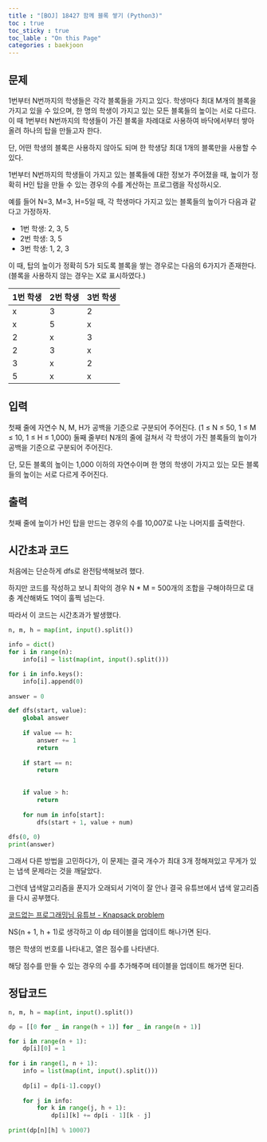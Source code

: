 ```yaml
---
title : "[BOJ] 18427 함께 블록 쌓기 (Python3)"
toc : true
toc_sticky : true
toc_lable : "On this Page"
categories : baekjoon
---
```

## 문제
1번부터 N번까지의 학생들은 각각 블록들을 가지고 있다. 학생마다 최대 M개의 블록을 가지고 있을 수 있으며, 한 명의 학생이 가지고 있는 모든 블록들의 높이는 서로 다르다. 이 때 1번부터 N번까지의 학생들이 가진 블록을 차례대로 사용하여 바닥에서부터 쌓아올려 하나의 탑을 만들고자 한다.

단, 어떤 학생의 블록은 사용하지 않아도 되며 한 학생당 최대 1개의 블록만을 사용할 수 있다.

1번부터 N번까지의 학생들이 가지고 있는 블록들에 대한 정보가 주어졌을 때, 높이가 정확히 H인 탑을 만들 수 있는 경우의 수를 계산하는 프로그램을 작성하시오.

예를 들어 N=3, M=3, H=5일 때, 각 학생마다 가지고 있는 블록들의 높이가 다음과 같다고 가정하자.

* 1번 학생: 2, 3, 5
* 2번 학생: 3, 5
* 3번 학생: 1, 2, 3

이 때, 탑의 높이가 정확히 5가 되도록 블록을 쌓는 경우로는 다음의 6가지가 존재한다. (블록을 사용하지 않는 경우는 X로 표시하였다.)

|1번 학생|2번 학생|3번 학생|
|---|---|---|
|x|3|2|
|x|5|x|
|2|x|3|
|2|3|x|
|3|x|2|
|5|x|x|


## 입력
첫째 줄에 자연수 N, M, H가 공백을 기준으로 구분되어 주어진다. (1 ≤ N ≤ 50, 1 ≤ M ≤ 10, 1 ≤ H ≤ 1,000) 둘째 줄부터 N개의 줄에 걸쳐서 각 학생이 가진 블록들의 높이가 공백을 기준으로 구분되어 주어진다.

단, 모든 블록의 높이는 1,000 이하의 자연수이며 한 명의 학생이 가지고 있는 모든 블록들의 높이는 서로 다르게 주어진다.

## 출력
첫째 줄에 높이가 H인 탑을 만드는 경우의 수를 10,007로 나눈 나머지를 출력한다.


## 시간초과 코드
처음에는 단순하게 dfs로 완전탐색해보려 했다.

하지만 코드를 작성하고 보니 최악의 경우 N * M = 500개의 조합을 구해야하므로 대충 계산해봐도 1억이 훌쩍 넘는다.

따라서 이 코드는 시간초과가 발생했다.



```python
n, m, h = map(int, input().split())

info = dict()
for i in range(n):
    info[i] = list(map(int, input().split()))

for i in info.keys():
    info[i].append(0)
    
answer = 0

def dfs(start, value):
    global answer
    
    if value == h:
        answer += 1
        return
    
    if start == n:
        return
    
 
    if value > h:
        return
    
    for num in info[start]:
        dfs(start + 1, value + num)
    
dfs(0, 0)
print(answer)
```

그래서 다른 방법을 고민하다가, 이 문제는 결국 개수가 최대 3개 정해져있고 무게가 있는 냅색 문제라는 것을 깨달았다.

그런데 냅색알고리즘을 푼지가 오래되서 기억이 잘 안나 결국 유튜브에서 냅색 알고리즘을 다시 공부했다.

[코드없는 프로그래밍님 유튜브 - Knapsack problem](https://www.youtube.com/watch?v=rhda6lR5kyQ)

NS(n + 1, h + 1)로 생각하고 이 dp 테이블을 업데이트 해나가면 된다.

행은 학생의 번호를 나타내고, 열은 점수를 나타낸다.

해당 점수를 만들 수 있는 경우의 수를 추가해주며 테이블을 업데이트 해가면 된다.

## 정답코드


```python
n, m, h = map(int, input().split())

dp = [[0 for _ in range(h + 1)] for _ in range(n + 1)]

for i in range(n + 1):
    dp[i][0] = 1
    
for i in range(1, n + 1):
    info = list(map(int, input().split()))
    
    dp[i] = dp[i-1].copy()
    
    for j in info:
        for k in range(j, h + 1):
            dp[i][k] += dp[i - 1][k - j]
            
print(dp[n][h] % 10007)
```
